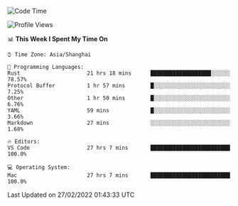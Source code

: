 <!--START_SECTION:waka-->
![Code Time](http://img.shields.io/badge/Code%20Time-1%2C035%20hrs%202%20mins-blue)

![Profile Views](http://img.shields.io/badge/Profile%20Views-10-blue)

📊 **This Week I Spent My Time On** 

```text
⌚︎ Time Zone: Asia/Shanghai

💬 Programming Languages: 
Rust                     21 hrs 18 mins      ███████████████████░░░░░░   78.57% 
Protocol Buffer          1 hr 57 mins        █░░░░░░░░░░░░░░░░░░░░░░░░   7.25% 
Other                    1 hr 50 mins        █░░░░░░░░░░░░░░░░░░░░░░░░   6.76% 
YAML                     59 mins             █░░░░░░░░░░░░░░░░░░░░░░░░   3.66% 
Markdown                 27 mins             ░░░░░░░░░░░░░░░░░░░░░░░░░   1.68%

🔥 Editors: 
VS Code                  27 hrs 7 mins       █████████████████████████   100.0%

💻 Operating System: 
Mac                      27 hrs 7 mins       █████████████████████████   100.0%

```


 Last Updated on 27/02/2022 01:43:33 UTC
<!--END_SECTION:waka-->
